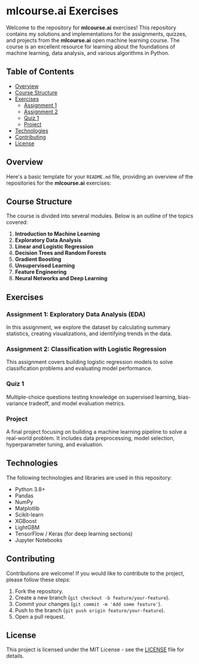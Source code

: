 # mlcourse.ai Exercises

Welcome to the repository for **mlcourse.ai** exercises! This repository contains my solutions and implementations for the assignments, quizzes, and projects from the **mlcourse.ai** open machine learning course. The course is an excellent resource for learning about the foundations of machine learning, data analysis, and various algorithms in Python.

## Table of Contents

- [Overview](#overview)
- [Course Structure](#course-structure)
- [Exercises](#exercises)
  - [Assignment 1](#assignment-1)
  - [Assignment 2](#assignment-2)
  - [Quiz 1](#quiz-1)
  - [Project](#project)
- [Technologies](#technologies)
- [Contributing](#contributing)
- [License](#license)

## Overview

Here's a basic template for your `README.md` file, providing an overview of the repositories for the **mlcourse.ai** exercises:

## Course Structure

The course is divided into several modules. Below is an outline of the topics covered:

1. **Introduction to Machine Learning**
2. **Exploratory Data Analysis**
3. **Linear and Logistic Regression**
4. **Decision Trees and Random Forests**
5. **Gradient Boosting**
6. **Unsupervised Learning**
7. **Feature Engineering**
8. **Neural Networks and Deep Learning**

## Exercises

### Assignment 1: Exploratory Data Analysis (EDA)

In this assignment, we explore the dataset by calculating summary statistics, creating visualizations, and identifying trends in the data.

### Assignment 2: Classification with Logistic Regression

This assignment covers building logistic regression models to solve classification problems and evaluating model performance.

### Quiz 1

Multiple-choice questions testing knowledge on supervised learning, bias-variance tradeoff, and model evaluation metrics.

### Project

A final project focusing on building a machine learning pipeline to solve a real-world problem. It includes data preprocessing, model selection, hyperparameter tuning, and evaluation.

## Technologies

The following technologies and libraries are used in this repository:

- Python 3.8+
- Pandas
- NumPy
- Matplotlib
- Scikit-learn
- XGBoost
- LightGBM
- TensorFlow / Keras (for deep learning sections)
- Jupyter Notebooks

## Contributing

Contributions are welcome! If you would like to contribute to the project, please follow these steps:

1. Fork the repository.
2. Create a new branch (`git checkout -b feature/your-feature`).
3. Commit your changes (`git commit -m 'Add some feature'`).
4. Push to the branch (`git push origin feature/your-feature`).
5. Open a pull request.

## License

This project is licensed under the MIT License - see the [LICENSE](LICENSE) file for details.
